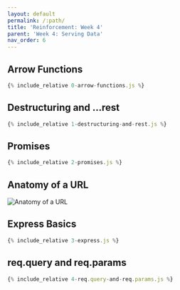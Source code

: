 ```yaml
---
layout: default
permalink: /:path/
title: 'Reinforcement: Week 4'
parent: 'Week 4: Serving Data'
nav_order: 6
---
```


## Arrow Functions

```js
{% include_relative 0-arrow-functions.js %}
```

## Destructuring and ...rest

```js
{% include_relative 1-destructuring-and-rest.js %}
```

## Promises

```js
{% include_relative 2-promises.js %}
```

## Anatomy of a URL

![Anatomy of a URL](https://developer.mozilla.org/en-US/docs/Learn/Common_questions/What_is_a_URL/mdn-url-all.png)

## Express Basics

```js
{% include_relative 3-express.js %}
```

## req.query and req.params

```js
{% include_relative 4-req.query-and-req.params.js %}
```